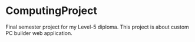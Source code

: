 # ComputingProject
Final semester project for my Level-5 diploma. This project is about custom PC builder web application.
